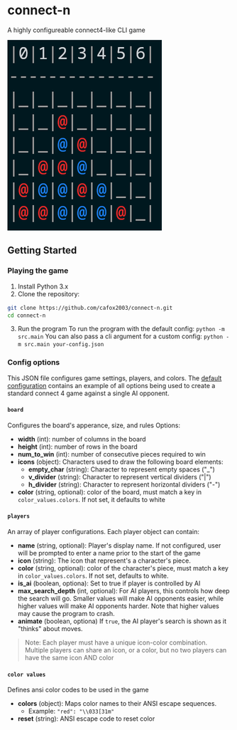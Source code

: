 # connect-n
A highly configureable connect4-like CLI game

![Screenshot of the connect-n](images/game.png)

## Getting Started

### Playing the game
1. Install Python 3.x
2. Clone the repository: 
```bash
git clone https://github.com/cafox2003/connect-n.git
cd connect-n
```
3. Run the program
    To run the program with the default config: `python -m src.main`
    You can also pass a cli argument for a custom config: `python -m src.main your-config.json`

### Config options
This JSON file configures game settings, players, and colors. The [default configuration](config.json) contains an example of all options being used to create a standard connect 4 game against a single AI opponent.

#### `board`
Configures the board's apperance, size, and rules
Options:
- **width** (int): number of columns in the board
- **height** (int): number of rows in the board
- **num_to_win** (int): number of consecutive pieces required to win
- **icons** (object): Characters used to draw the following board elements:
    - **empty_char** (string): Character to represent empty spaces ("_")
    - **v_divider** (string): Character to represent vertical dividers ("|")
    - **h_divider** (string): Character to represent horizontal dividers ("-")
- **color** (string, optional): color of the board, must match a key in `color_values.colors`. If not set, it defaults to white

#### `players`
An array of player configurations. Each player object can contain:

- **name** (string, optional): Player's display name. If not configured, user will be prompted to enter a name prior to the start of the game
- **icon** (string): The icon that represent's a character's piece. 
- **color** (string, optional): color of the character's piece, must match a key in `color_values.colors`. If not set, defaults to white.
- **is_ai** (boolean, optiona): Set to true if player is controlled by AI
- **max_search_depth** (int, optional): For AI players, this controls how deep the search will go. Smaller values will make AI opponents easier, while higher values will make AI opponents harder. Note that higher values may cause the program to crash.
- **animate** (boolean, optiona) If `true`, the AI player's search is shown as it "thinks" about moves.
> Note: Each player must have a unique icon-color combination. Multiple players can share an icon, or a color, but no two players can have the same icon AND color

#### `color values`
Defines ansi color codes to be used in the game

- **colors** (object): Maps color names to their ANSI escape sequences.
    - Example: `"red": "\\033[31m"`
- **reset** (string): ANSI escape code to reset color

